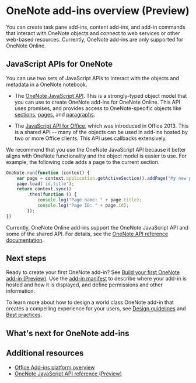 # OneNote add-ins overview (Preview)

<!-- Introduction--for an example, see [Word add-ins overview](https://dev.office.com/docs/add-ins/word/word-add-ins-programming-overview).

- Describe common scenarios.
- Describe what add-ins can do.
- Include an image of an add-in that illustrates scenario/best practices.
- Specify target platforms.

-->

You can create task pane add-ins, content add-ins, and add-in commands that interact with OneNote objects and connect to web services or other web-based resources. Currently, OneNote add-ins are only supported for OneNote Online. 


##  JavaScript APIs for OneNote

<!-- Introduce the APIs used to develop add-ins, including client-specific APIs and Office.js. Explain the scenarios in which to use them. Link to relevant reference documentation.

-->

You can use two sets of JavaScript APIs to interact with the objects and metadata in a OneNote notebook. 

- The [OneNote JavaScript API](../../reference/onenote/onenote-add-ins-javascript-reference.md). 
 This is a strongly-typed object model that you can use to create OneNote add-ins for OneNote Online. This API uses promises, and provides access to OneNote-specific objects like [sections](../../reference/onenote/section.md), [pages](../../reference/onenote/page.md), and [paragraphs](../../reference/onenote/paragraph.md). 

- The [JavaScript API for Office](https://dev.office.com/reference/add-ins/javascript-api-for-office?product=word), which was introduced in Office 2013. 
 This is a shared API -- many of the objects can be used in add-ins hosted by two or more Office clients. This API uses callbacks extensively. 

We recommend that you use the OneNote JavaScript API because it better aligns with OneNote functionality and the object model is easier to use. For example, the following code adds a page to the current section.

```js
OneNote.run(function (context) {
    var page = context.application.getActiveSection().addPage("My new page");        
    page.load('id,title');
    return context.sync()
        .then(function () {
            console.log("Page name: " + page.title);
            console.log("Page ID: " + page.id);
        });
})
```

Currently, OneNote Online add-ins support the OneNote JavaScript API and some of the shared API. For details, see the [OneNote API reference documentation](../../reference/onenote/onenote-add-ins-javascript-reference.md).


## Next steps

Ready to create your first OneNote add-in? See [Build your first OneNote add-in (Preview)](onenote-add-ins-getting-started.md). Use the [add-in manifest](../overview/add-in-manifests.md) to describe where your add-in is hosted and how it is displayed, and define permissions and other information.

To learn more about how to design a world class OneNote add-in that creates a compelling experience for your users, see [Design guidelines](../design/add-in-design.md) and [Best practices](../design/add-in-development-best-practices.md).

<!-- Does this apply to OneNote yet? 
After you develop your add-in, you can [publish](../publish/publish.md) it to a network share, to an app catalog, or to the Office Store.
-->

## What's next for OneNote add-ins

<!-- Describe and link to APIs available on Open Spec page. Link to change log if applicable. Provide a roadmap for new APIs and features.

-->

## Additional resources

- [Office Add-ins platform overview](../overview/office-add-ins.md)
- [OneNote JavaScript API reference (Preview)](../../reference/onenote/onenote-add-ins-javascript-reference.md)
